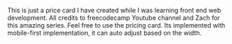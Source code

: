 This is just a price card I have created while I was learning front end web development. All credits to freecodecamp Youtube channel and Zach for this amazing series.
Feel free to use the pricing card.
Its implemented with mobile-first implementation, it can auto adjust based on the width.
